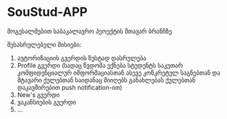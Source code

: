 # SouStud-APP

მოგესალმებით საბაკალავრო პეოექტის მთავარ ბრანჩზე

შესასრულებელი მისიები: 
  1. ავტორიზაციის გვერდის ზუსტად დასრულება
  2. Profile გვერდი (სადაც წვდომა ექნება სტუდენტს საკუთარ კომფიდენციალურ იმფორმაციასთან ასევე
      კონკრეტულ საგნებთან და მტავარი ქულებთან საიდანაც მიიღებს განახლებას ქულებთან დაკავშირებით push notification-ით)
  4. New's გვერდი
  5. ვაკანსიების გვერდი
  6. ...
